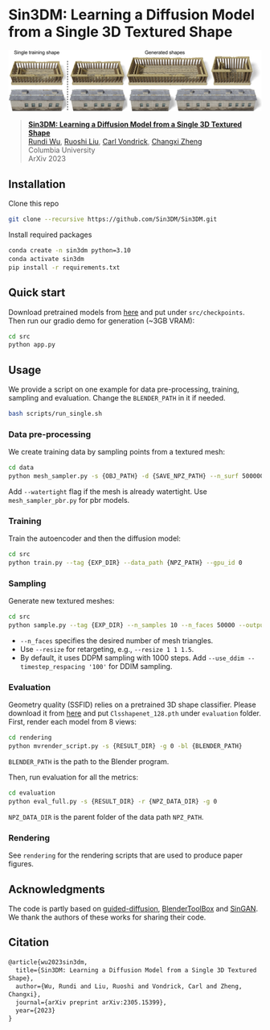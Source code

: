# Sin3DM: Learning a Diffusion Model from a Single 3D Textured Shape

<img src='teaser.jpg'>

> **[Sin3DM: Learning a Diffusion Model from a Single 3D Textured Shape](https://Sin3DM.github.io)**  
> [Rundi Wu](https://www.cs.columbia.edu/~rundi/), [Ruoshi Liu](https://ruoshiliu.github.io/), [Carl Vondrick](http://www.cs.columbia.edu/~vondrick/), [Changxi Zheng](http://www.cs.columbia.edu/~cxz/)  
> Columbia University  
> ArXiv 2023

## Installation
Clone this repo
```bash
git clone --recursive https://github.com/Sin3DM/Sin3DM.git
```
Install required packages
```bash
conda create -n sin3dm python=3.10
conda activate sin3dm
pip install -r requirements.txt
```


## Quick start
Download pretrained models from [here](https://drive.google.com/drive/folders/1YEf4oqXnq1Lr89EROt_6Z2mvr4Ldt3CF?usp=sharing) and put under `src/checkpoints`. Then run our gradio demo for generation (~3GB VRAM):
```bash
cd src
python app.py
```


## Usage
We provide a script on one example for data pre-processing, training, sampling and evaluation. Change the `BLENDER_PATH` in it if needed.
```bash
bash scripts/run_single.sh
```


### Data pre-processing
We create training data by sampling points from a textured mesh:
```bash
cd data
python mesh_sampler.py -s {OBJ_PATH} -d {SAVE_NPZ_PATH} --n_surf 5000000
```
Add `--watertight` flag if the mesh is already watertight. Use `mesh_sampler_pbr.py` for pbr models.


### Training
Train the autoencoder and then the diffusion model:
```bash
cd src
python train.py --tag {EXP_DIR} --data_path {NPZ_PATH} --gpu_id 0
```


### Sampling
Generate new textured meshes:
```bash
cd src
python sample.py --tag {EXP_DIR} --n_samples 10 --n_faces 50000 --output results10 --gpu_id 0
```
- `--n_faces` specifies the desired number of mesh triangles. 
- Use `--resize` for retargeting, e.g., `--resize 1 1 1.5`.
- By default, it uses DDPM sampling with 1000 steps. Add `--use_ddim --timestep_respacing '100'` for DDIM sampling.


### Evaluation
Geometry quality (SSFID) relies on a pretrained 3D shape classifier. Please download it from [here](https://drive.google.com/file/d/1HjnDudrXsNY4CYhIGhH4Q0r3-NBnBaiC/view?usp=sharing) and put `Clsshapenet_128.pth` under `evaluation` folder.
First, render each model from 8 views:
```bash
cd rendering
python mvrender_script.py -s {RESULT_DIR} -g 0 -bl {BLENDER_PATH}
```
`BLENDER_PATH` is the path to the Blender program.

Then, run evaluation for all the metrics:
```bash
cd evaluation
python eval_full.py -s {RESULT_DIR} -r {NPZ_DATA_DIR} -g 0
```
`NPZ_DATA_DIR` is the parent folder of the data path `NPZ_PATH`.


### Rendering
See `rendering` for the rendering scripts that are used to produce paper figures.


## Acknowledgments
The code is partly based on [guided-diffusion](https://github.com/openai/guided-diffusion), [BlenderToolBox](https://github.com/HTDerekLiu/BlenderToolbox) and [SinGAN](https://github.com/tamarott/SinGAN). We thank the authors of these works for sharing their code.


## Citation
```
@article{wu2023sin3dm,
  title={Sin3DM: Learning a Diffusion Model from a Single 3D Textured Shape},
  author={Wu, Rundi and Liu, Ruoshi and Vondrick, Carl and Zheng, Changxi},
  journal={arXiv preprint arXiv:2305.15399},
  year={2023}
}
```
